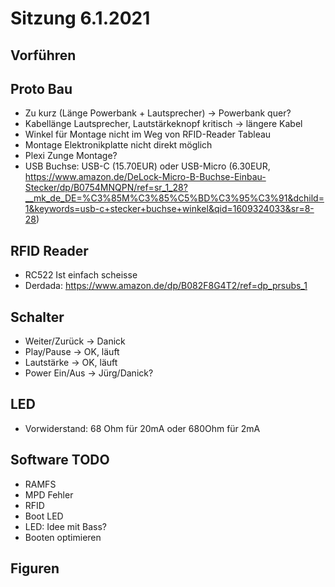 # Sitzung 6.1.2021

## Vorführen


## Proto Bau
- Zu kurz (Länge Powerbank + Lautsprecher) -> Powerbank quer?
- Kabellänge Lautsprecher, Lautstärkeknopf kritisch -> längere Kabel
- Winkel für Montage nicht im Weg von RFID-Reader Tableau
- Montage Elektronikplatte nicht direkt möglich
- Plexi Zunge Montage?
- USB Buchse: USB-C (15.70EUR) oder  USB-Micro (6.30EUR, https://www.amazon.de/DeLock-Micro-B-Buchse-Einbau-Stecker/dp/B0754MNQPN/ref=sr_1_28?__mk_de_DE=%C3%85M%C3%85%C5%BD%C3%95%C3%91&dchild=1&keywords=usb-c+stecker+buchse+winkel&qid=1609324033&sr=8-28)


## RFID Reader
- RC522 Ist einfach scheisse
- Derdada: https://www.amazon.de/dp/B082F8G4T2/ref=dp_prsubs_1

## Schalter
- Weiter/Zurück -> Danick
- Play/Pause -> OK, läuft
- Lautstärke -> OK, läuft
- Power Ein/Aus -> Jürg/Danick?

## LED
- Vorwiderstand: 68 Ohm für 20mA oder 680Ohm für 2mA

## Software TODO
- RAMFS
- MPD Fehler
- RFID
- Boot LED
- LED: Idee mit Bass?
- Booten optimieren

## Figuren